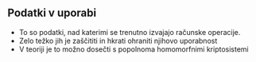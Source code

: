 ## Podatki v uporabi

* To so podatki, nad katerimi se trenutno izvajajo računske operacije.
* Zelo težko jih je zaščititi in hkrati ohraniti njihovo uporabnost
* V teoriji je to možno dosečti s popolnoma homomorfnimi kriptosistemi